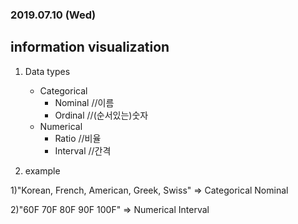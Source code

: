 ### 2019.07.10 (Wed)

## information visualization

1. Data types
    - Categorical
        - Nominal  //이름
        - Ordinal  //(순서있는)숫자
    - Numerical 
        - Ratio    //비율
        - Interval //간격

2. example

1)"Korean, French, American, Greek, Swiss" => Categorical Nominal

2)"60F 70F 80F 90F 100F" => Numerical Interval
